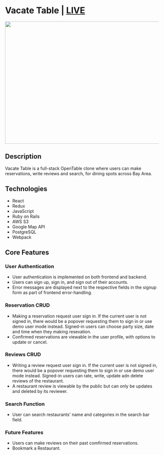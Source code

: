 # **Vacate Table** | [LIVE](https://vacate-table.herokuapp.com/)

<img src="https://github.com/TaoweiLi/Vacate_table_project/raw/main/vtable_frontend/asset/Recording%202022-09-19%20at%2022.54.19.gif" width="750" height="400">

## **Description**
Vacate Table is a full-stack OpenTable clone where users can make reservations, write reviews and search, for dining spots across Bay Area.


## **Technologies**
- React
- Redux
- JavaScript
- Ruby on Rails
- AWS S3
- Google Map API
- PostgreSQL
- Webpack

## **Core Features**


### **User Authentication**
- User authentication is implemented on both frontend and backend.
- Users can sign up, sign in, and sign out of their accounts.
- Error messages are displayed next to the respective fields in the signup form as part of frontend error-handling.

### **Reservation CRUD**
- Making a reservation request user sign in. If the current user is not signed in, there would be a popover requesting them to sign in or use demo user mode instead. Signed-in users can choose party size, date and time when they making resevation.
- Confirmed reservations are viewable in the user profile, with options to update or cancel.

### **Reviews CRUD**
- Writing a review request user sign in. If the current user is not signed in, there would be a popover requesting them to sign in or use demo user mode instead. Signed-in users can rate, write, update adn delete reviews of the restaurant.
- A restaurant review is viewable by the public but can only be updates and deleted by its reviewer.

### **Search Function**
- User can search restaurants' name and categories in the search bar field.

### **Future Features**
- Users can make reviews on their past comfirmed reservations.
- Bookmark a Restaurant.
